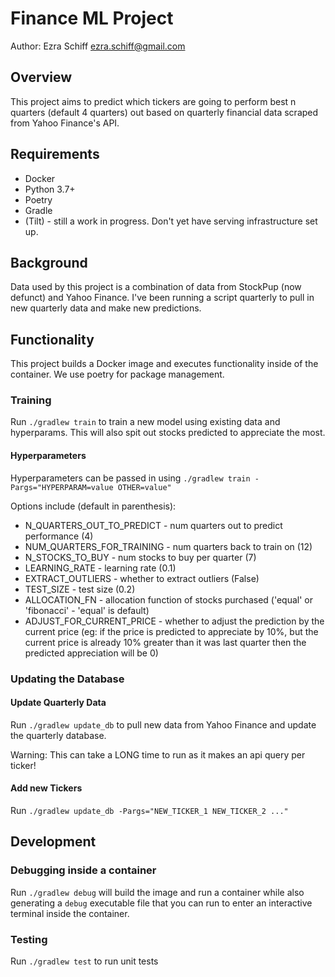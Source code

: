 # Finance ML Project
Author: Ezra Schiff <ezra.schiff@gmail.com>

## Overview
This project aims to predict which tickers are going to perform best
n quarters (default 4 quarters) out based on quarterly financial data
scraped from Yahoo Finance's API. 

## Requirements
* Docker
* Python 3.7+
* Poetry
* Gradle
* (Tilt) - still a work in progress. Don't yet have serving infrastructure set up.

## Background
Data used by this project is a combination of data from StockPup (now defunct)
and Yahoo Finance. I've been running a script quarterly to pull in new quarterly
data and make new predictions.

## Functionality
This project builds a Docker image and executes functionality inside
of the container. We use poetry for package management.

### Training
Run `./gradlew train` to train a new model using existing data and hyperparams. This will
also spit out stocks predicted to appreciate the most.

#### Hyperparameters
Hyperparameters can be passed in using `./gradlew train -Pargs="HYPERPARAM=value OTHER=value"`

Options include (default in parenthesis):
- N_QUARTERS_OUT_TO_PREDICT - num quarters out to predict performance (4)
- NUM_QUARTERS_FOR_TRAINING - num quarters back to train on (12)
- N_STOCKS_TO_BUY - num stocks to buy per quarter (7)
- LEARNING_RATE - learning rate (0.1)
- EXTRACT_OUTLIERS - whether to extract outliers (False)
- TEST_SIZE - test size (0.2)
- ALLOCATION_FN - allocation function of stocks purchased ('equal' or 'fibonacci' - 'equal' is default)
- ADJUST_FOR_CURRENT_PRICE - whether to adjust the prediction by the current price 
(eg: if the price is predicted to appreciate by 10%, but the current price is already 10% greater 
than it was last quarter then the predicted appreciation will be 0)

### Updating the Database
#### Update Quarterly Data
Run `./gradlew update_db` to pull new data from Yahoo Finance and update the 
quarterly database.

Warning: This can take a LONG time to run as it makes an api query per ticker!

#### Add new Tickers
Run `./gradlew update_db -Pargs="NEW_TICKER_1 NEW_TICKER_2 ..."`

## Development
### Debugging inside a container
Run `./gradlew debug` will build the image and run a container while also generating a `debug`
executable file that you can run to enter an interactive terminal inside the container.

### Testing
Run `./gradlew test` to run unit tests
